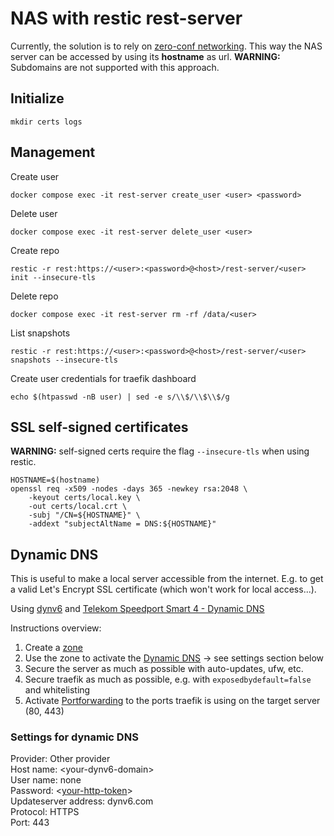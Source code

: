 # NAS with restic rest-server

Currently, the solution is to rely on [zero-conf networking](https://en.wikipedia.org/wiki/Zero-configuration_networking).
This way the NAS server can be accessed by using its **hostname** as url.
**WARNING:** Subdomains are not supported with this approach.

## Initialize

```shell
mkdir certs logs
```

## Management

Create user

```shell
docker compose exec -it rest-server create_user <user> <password>
```

Delete user

```shell
docker compose exec -it rest-server delete_user <user>
```

Create repo

```shell
restic -r rest:https://<user>:<password>@<host>/rest-server/<user> init --insecure-tls
```

Delete repo

```shell
docker compose exec -it rest-server rm -rf /data/<user>
```

List snapshots

```shell
restic -r rest:https://<user>:<password>@<host>/rest-server/<user> snapshots --insecure-tls
```

Create user credentials for traefik dashboard

```shell
echo $(htpasswd -nB user) | sed -e s/\\$/\\$\\$/g
```

## SSL self-signed certificates

**WARNING:** self-signed certs require the flag `--insecure-tls` when using restic.

```shell
HOSTNAME=$(hostname)
openssl req -x509 -nodes -days 365 -newkey rsa:2048 \
    -keyout certs/local.key \
    -out certs/local.crt \
    -subj "/CN=${HOSTNAME}" \
    -addext "subjectAltName = DNS:${HOSTNAME}"
```

## Dynamic DNS

This is useful to make a local server accessible from the internet.
E.g. to get a valid Let's Encrypt SSL certificate (which won't work for local access...).

Using [dynv6](https://dynv6.com/) and [Telekom Speedport Smart 4 - Dynamic DNS](http://speedport.ip/html/content/internet/dyn_dns.html)

Instructions overview:

1. Create a [zone](https://dynv6.com/zones)
1. Use the zone to activate the [Dynamic DNS](http://speedport.ip/html/content/internet/dyn_dns.html) -> see settings section below
1. Secure the server as much as possible with auto-updates, ufw, etc.
1. Secure traefik as much as possible, e.g. with `exposedbydefault=false` and whitelisting
1. Activate [Portforwarding](http://speedport.ip/html/content/internet/portforwarding.html) to the ports traefik is using on the target server (80, 443)

### Settings for dynamic DNS

Provider: Other provider  
Host name: \<your-dynv6-domain\>  
User name: none  
Password: \<[your-http-token](https://dynv6.com/keys#token)\>  
Updateserver address: dynv6.com  
Protocol: HTTPS  
Port: 443  